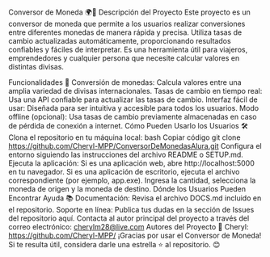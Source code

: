 Conversor de Moneda 🌍💱
Descripción del Proyecto
Este proyecto es un conversor de moneda que permite a los usuarios realizar conversiones entre diferentes monedas de manera rápida y precisa. Utiliza tasas de cambio actualizadas automáticamente, proporcionando resultados confiables y fáciles de interpretar. Es una herramienta útil para viajeros, emprendedores y cualquier persona que necesite calcular valores en distintas divisas.

Funcionalidades 🚀
Conversión de monedas: Calcula valores entre una amplia variedad de divisas internacionales.
Tasas de cambio en tiempo real: Usa una API confiable para actualizar las tasas de cambio.
Interfaz fácil de usar: Diseñada para ser intuitiva y accesible para todos los usuarios.
Modo offline (opcional): Usa tasas de cambio previamente almacenadas en caso de pérdida de conexión a internet.
Cómo Pueden Usarlo los Usuarios 🛠️
Clona el repositorio en tu máquina local:
bash
Copiar código
git clone https://github.com/Cheryl-MPP/ConversorDeMonedasAlura.git
Configura el entorno siguiendo las instrucciones del archivo README o SETUP.md.
Ejecuta la aplicación:
Si es una aplicación web, abre http://localhost:5000 en tu navegador.
Si es una aplicación de escritorio, ejecuta el archivo correspondiente (por ejemplo, app.exe).
Ingresa la cantidad, selecciona la moneda de origen y la moneda de destino.
Dónde los Usuarios Pueden Encontrar Ayuda 📚
Documentación: Revisa el archivo DOCS.md incluido en el repositorio.
Soporte en línea:
Publica tus dudas en la sección de Issues del repositorio aquí.
Contacta al autor principal del proyecto a través del correo electrónico: cherylm28@live.com
Autores del Proyecto 👥
Cheryl: https://github.com/Cheryl-MPP/
¡Gracias por usar el Conversor de Moneda! Si te resulta útil, considera darle una estrella ⭐ al repositorio. 😊
